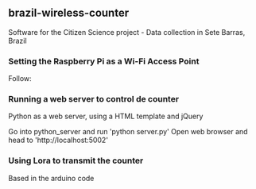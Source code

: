 ## brazil-wireless-counter
Software for the Citizen Science project - Data collection in Sete Barras, Brazil

### Setting the Raspberry Pi as a Wi-Fi Access Point

Follow:

### Running a web server to control de counter

Python as a web server, using a HTML template and jQuery

Go into python_server and run 'python server.py'
Open web browser and head to 'http://localhost:5002'

### Using Lora to transmit the counter

Based in the arduino code 
